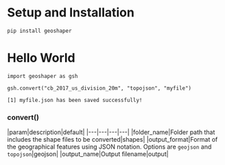 # Setup and Installation
`pip install geoshaper`

# Hello World
```
import geoshaper as gsh

gsh.convert("cb_2017_us_division_20m", "topojson", "myfile")

[1] myfile.json has been saved successfully!

```

### convert()
|param|description|default|
|---|---|---|---|
|folder_name|Folder path that includes the shape files to be converted|shapes|
|output_format|Format of the geographical features using JSON notation. Options are `geojson` and `topojson`|geojson|
|output_name|Output filename|output|

